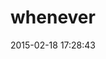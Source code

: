 ---
layout: post
title:  "whenever"
repo:   "javan/whenever"
date:   2015-02-18 17:28:43
gemurl: 
---